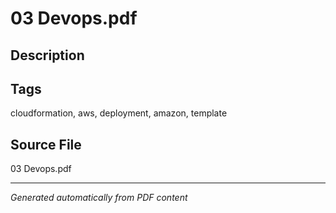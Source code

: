 # 03 Devops.pdf

## Description

## Tags
cloudformation, aws, deployment, amazon, template

## Source File
03 Devops.pdf

---
*Generated automatically from PDF content*
